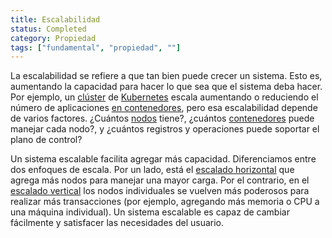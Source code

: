 ```yaml
---
title: Escalabilidad
status: Completed
category: Propiedad
tags: ["fundamental", "propiedad", ""]
---
```


La escalabilidad se refiere a que tan bien puede crecer un sistema.
Esto es, aumentando la capacidad para hacer lo que sea que el sistema deba hacer.
Por ejemplo, un [clúster](/es/cluster/) de [Kubernetes](/es/kubernetes/) escala
aumentando o reduciendo el número de aplicaciones [en contenedores](/es/containerization/),
pero esa escalabilidad depende de varios factores.
¿Cuántos [nodos](/es/nodes/) tiene?, ¿cuántos [contenedores](/es/container/) puede manejar cada nodo?,
y ¿cuántos registros y operaciones puede soportar el plano de control?

Un sistema escalable facilita agregar más capacidad.
Diferenciamos entre dos enfoques de escala.
Por un lado, está el [escalado horizontal](/es/horizontal-scaling/) que agrega más nodos para manejar una mayor carga.
Por el contrario, en el [escalado vertical](/es/vertical-scaling/) los nodos individuales se vuelven más poderosos para realizar más transacciones
(por ejemplo, agregando más memoria o CPU a una máquina individual).
Un sistema escalable es capaz de cambiar fácilmente y satisfacer las necesidades del usuario.
